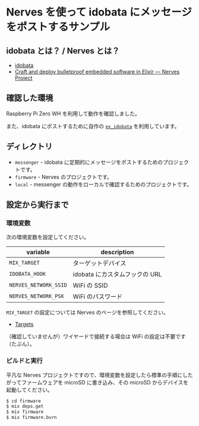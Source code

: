 # Nerves を使って idobata にメッセージをポストするサンプル

## idobata とは？ / Nerves とは？

- [idobata](https://idobata.io/ja/home)
- [Craft and deploy bulletproof embedded software in Elixir — Nerves Project](https://nerves-project.org)


## 確認した環境

Raspberry Pi Zero WH を利用して動作を確認しました。

また、idobata にポストするために自作の [`ex_idobata`](https://github.com/mattsan/ex_idobata) を利用しています。

## ディレクトリ

- `messenger` - idobata に定期的にメッセージをポストするためのプロジェクトです。
- `firmware` - Nerves のプロジェクトです。
- `local` - messenger の動作をローカルで確認するためのプロジェクトです。

## 設定から実行まで

### 環境変数

次の環境変数を設定してください。

| variable | description |
|---|---|
| `MIX_TARGET` | ターゲットデバイス |
| `IDOBATA_HOOK` | idobata にカスタムフックの URL |
| `NERVES_NETWORK_SSID` | WiFi の SSID |
| `NERVES_NETWORK_PSK` | WiFi のパスワード |

`MIX_TARGET` の設定については Nerves のページを参照してください。

- [Targets](https://hexdocs.pm/nerves/targets.html)

（確認していませんが）ワイヤードで接続する場合は WiFi の設定は不要です（たぶん）。

### ビルドと実行

平凡な Nerves プロジェクトですので、環境変数を設定したら標準の手順にしたがってファームウェアを microSD に書き込み、その microSD からデバイスを起動してください。

```sh
$ cd firmware
$ mix deps.get
$ mix firmware
$ mix firmware.burn
```
